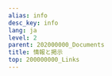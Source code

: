 ```yaml
---
alias: info
desc_key: info
lang: ja
level: 2
parent: 202000000_Documents
title: 情報と掲示
top: 200000000_Links
---
```


